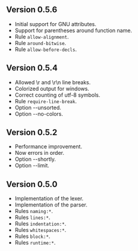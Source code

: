 ## Version 0.5.6
 * Initial support for GNU attributes.
 * Support for parentheses around function name.
 * Rule `allow-alignment`.
 * Rule `around-bitwise`.
 * Rule `allow-before-decls`.

## Version 0.5.4
 * Allowed \r and \r\n line breaks.
 * Colorized output for windows.
 * Correct counting of utf-8 symbols.
 * Rule `require-line-break`.
 * Option --unsorted.
 * Option --no-colors.

## Version 0.5.2
 * Performance improvement.
 * Now errors in order.
 * Option --shortly.
 * Option --limit.

## Version 0.5.0
 * Implementation of the lexer.
 * Implementation of the parser.
 * Rules `naming:*`.
 * Rules `lines:*`.
 * Rules `indentation:*`.
 * Rules `whitespaces:*`.
 * Rules `block:*`.
 * Rules `runtime:*`.
